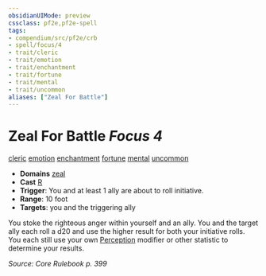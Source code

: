 ```yaml
---
obsidianUIMode: preview
cssclass: pf2e,pf2e-spell
tags:
- compendium/src/pf2e/crb
- spell/focus/4
- trait/cleric
- trait/emotion
- trait/enchantment
- trait/fortune
- trait/mental
- trait/uncommon
aliases: ["Zeal For Battle"]
---
```

# Zeal For Battle *Focus 4*   
[cleric](Reference/Rules/Traits/cleric.md "Cleric Class Trait")  [emotion](emotion.md "Emotion Effect Trait")  [enchantment](enchantment.md "Enchantment School Trait")  [fortune](fortune.md "Fortune Effect Trait")  [mental](mental.md "Mental Effect Trait")  [uncommon](uncommon.md "Uncommon Rarity Trait")  

- **Domains** [zeal](Reference/Compendium/Setting/domains.md#Zeal)
- **Cast** [R](chapter-9-playing-the-game.md#Actions "Reaction") 
- **Trigger**: You and at least 1 ally are about to roll initiative.
- **Range**: 10 foot
- **Targets**: you and the triggering ally

You stoke the righteous anger within yourself and an ally. You and the target ally each roll a d20 and use the higher result for both your initiative rolls. You each still use your own [Perception](skills.md#Perception) modifier or other statistic to determine your results.

*Source: Core Rulebook p. 399*